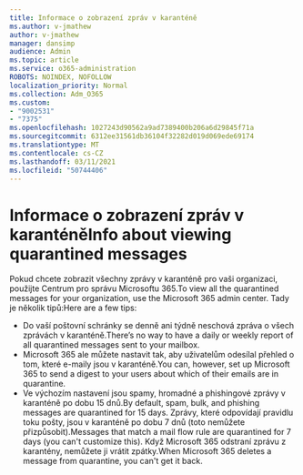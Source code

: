 ```yaml
---
title: Informace o zobrazení zpráv v karanténě
ms.author: v-jmathew
author: v-jmathew
manager: dansimp
audience: Admin
ms.topic: article
ms.service: o365-administration
ROBOTS: NOINDEX, NOFOLLOW
localization_priority: Normal
ms.collection: Adm_O365
ms.custom:
- "9002531"
- "7375"
ms.openlocfilehash: 1027243d90562a9ad7389400b206a6d29845f71a
ms.sourcegitcommit: 6312ee31561db36104f32282d019d069ede69174
ms.translationtype: MT
ms.contentlocale: cs-CZ
ms.lasthandoff: 03/11/2021
ms.locfileid: "50744406"
---
```

# <a name="info-about-viewing-quarantined-messages"></a><span data-ttu-id="5706b-102">Informace o zobrazení zpráv v karanténě</span><span class="sxs-lookup"><span data-stu-id="5706b-102">Info about viewing quarantined messages</span></span>

<span data-ttu-id="5706b-103">Pokud chcete zobrazit všechny zprávy v karanténě pro vaši organizaci, použijte Centrum pro správu Microsoftu 365.</span><span class="sxs-lookup"><span data-stu-id="5706b-103">To view all the quarantined messages for your organization, use the Microsoft 365 admin center.</span></span> <span data-ttu-id="5706b-104">Tady je několik tipů:</span><span class="sxs-lookup"><span data-stu-id="5706b-104">Here are a few tips:</span></span>

- <span data-ttu-id="5706b-105">Do vaší poštovní schránky se denně ani týdně neschová zpráva o všech zprávách v karanténě.</span><span class="sxs-lookup"><span data-stu-id="5706b-105">There’s no way to have a daily or weekly report of all quarantined messages sent to your mailbox.</span></span>
- <span data-ttu-id="5706b-106">Microsoft 365 ale můžete nastavit tak, aby uživatelům odesílal přehled o tom, které e-maily jsou v karanténě.</span><span class="sxs-lookup"><span data-stu-id="5706b-106">You can, however, set up Microsoft 365 to send a digest to your users about which of their emails are in quarantine.</span></span>
- <span data-ttu-id="5706b-107">Ve výchozím nastavení jsou spamy, hromadné a phishingové zprávy v karanténě po dobu 15 dnů.</span><span class="sxs-lookup"><span data-stu-id="5706b-107">By default, spam, bulk, and phishing messages are quarantined for 15 days.</span></span> <span data-ttu-id="5706b-108">Zprávy, které odpovídají pravidlu toku pošty, jsou v karanténě po dobu 7 dnů (toto nemůžete přizpůsobit).</span><span class="sxs-lookup"><span data-stu-id="5706b-108">Messages that match a mail flow rule are quarantined for 7 days (you can't customize this).</span></span> <span data-ttu-id="5706b-109">Když Microsoft 365 odstraní zprávu z karantény, nemůžete ji vrátit zpátky.</span><span class="sxs-lookup"><span data-stu-id="5706b-109">When Microsoft 365 deletes a message from quarantine, you can't get it back.</span></span>
